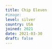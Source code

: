 ```yaml
---
title: Chip Eleven
#image:
level: silver
country: USA
joined: 2021
date: 2021-03-30
draft: false
---
```

